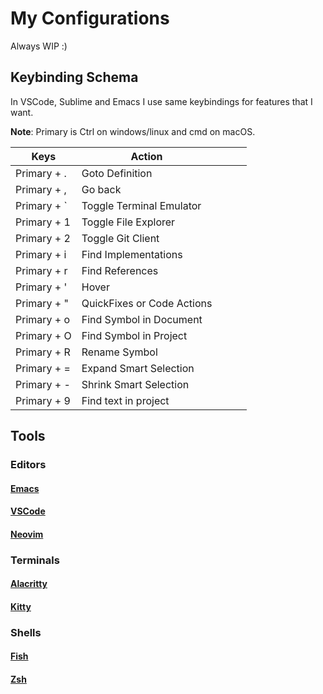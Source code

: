 # My Configurations

Always WIP :)

## Keybinding Schema
In VSCode, Sublime and Emacs I use same keybindings for features that I want.

**Note**: Primary is Ctrl on windows/linux and cmd on macOS.

| Keys        | Action                     |   |   |   |
|-------------|----------------------------|---|---|---|
| Primary + . | Goto Definition            |   |   |   |
| Primary + , | Go back                    |   |   |   |
| Primary + ` | Toggle Terminal Emulator   |   |   |   |
| Primary + 1 | Toggle File Explorer       |   |   |   |
| Primary + 2 | Toggle Git Client          |   |   |   |
| Primary + i | Find Implementations       |   |   |   |
| Primary + r | Find References            |   |   |   |
| Primary + ' | Hover                      |   |   |   |
| Primary + " | QuickFixes or Code Actions |   |   |   |
| Primary + o | Find Symbol in Document    |   |   |   |
| Primary + O | Find Symbol in Project     |   |   |   |
| Primary + R | Rename Symbol              |   |   |   |
| Primary + = | Expand Smart Selection     |   |   |   |
| Primary + - | Shrink Smart Selection     |   |   |   |
| Primary + 9 | Find text in project       |   |   |   |

## Tools
### Editors
#### [Emacs](https://github.com/amirrezaask/dotfiles/tree/master/.emacs)
#### [VSCode](https://github.com/amirrezaask/dotfiles/tree/master/vscode)
#### [Neovim](https://github.com/amirrezaask/dotfiles/tree/master/nvim)
### Terminals
#### [Alacritty](https://github.com/amirrezaask/dotfiles/tree/master/alacritty)
#### [Kitty](https://github.com/amirrezaask/dotfiles/tree/master/kitty)
### Shells
#### [Fish](https://github.com/amirrezaask/dotfiles/tree/master/fish/)
#### [Zsh](https://github.com/amirrezaask/dotfiles/tree/master/.zshrc)
